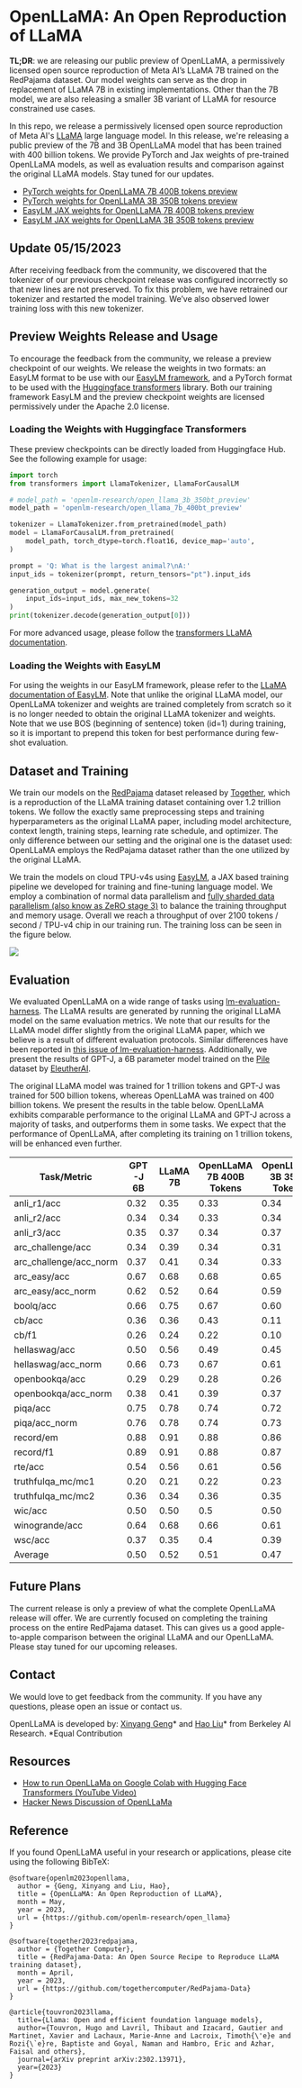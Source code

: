 # OpenLLaMA: An Open Reproduction of LLaMA

**TL;DR**: we are releasing our public preview of OpenLLaMA, a permissively licensed open source reproduction of Meta AI’s LLaMA 7B trained on the RedPajama dataset. Our model weights can serve as the drop in replacement of LLaMA 7B in existing implementations. Other than the 7B model, we are also releasing a smaller 3B variant of LLaMA for resource constrained use cases.


In this repo, we release a permissively licensed open source reproduction of Meta AI's [LLaMA](https://ai.facebook.com/blog/large-language-model-llama-meta-ai/) large language model. In this release, we're releasing a public preview of the 7B and 3B OpenLLaMA model that has been trained with 400 billion tokens. We provide PyTorch and Jax weights of pre-trained OpenLLaMA models, as well as evaluation results and comparison against the original LLaMA models. Stay tuned for our updates.


- [PyTorch weights for OpenLLaMA 7B 400B tokens preview](https://huggingface.co/openlm-research/open_llama_7b_400bt_preview)
- [PyTorch weights for OpenLLaMA 3B 350B tokens preview](https://huggingface.co/openlm-research/open_llama_3b_350bt_preview)
- [EasyLM JAX weights for OpenLLaMA 7B 400B tokens preview](https://huggingface.co/openlm-research/open_llama_7b_400bt_preview_easylm)
- [EasyLM JAX weights for OpenLLaMA 3B 350B tokens preview](https://huggingface.co/openlm-research/open_llama_3b_350bt_preview_easylm)


## Update 05/15/2023

After receiving feedback from the community, we discovered that the tokenizer of our previous checkpoint release was configured incorrectly so that new lines are not preserved. To fix this problem, we have retrained our tokenizer and restarted the model training. We’ve also observed lower training loss with this new tokenizer.



## Preview Weights Release and Usage

To encourage the feedback from the community, we release a preview checkpoint of our weights. We release the weights in two formats: an EasyLM format to be use with our [EasyLM framework](https://github.com/young-geng/EasyLM), and a PyTorch format to be used with the [Huggingface transformers](https://huggingface.co/docs/transformers/index) library. Both our training framework EasyLM and the preview checkpoint weights are licensed permissively under the Apache 2.0 license.

### Loading the Weights with Huggingface Transformers
These preview checkpoints can be directly loaded from Huggingface Hub. See the following example for usage:

```python
import torch
from transformers import LlamaTokenizer, LlamaForCausalLM

# model_path = 'openlm-research/open_llama_3b_350bt_preview'
model_path = 'openlm-research/open_llama_7b_400bt_preview'

tokenizer = LlamaTokenizer.from_pretrained(model_path)
model = LlamaForCausalLM.from_pretrained(
    model_path, torch_dtype=torch.float16, device_map='auto',
)

prompt = 'Q: What is the largest animal?\nA:'
input_ids = tokenizer(prompt, return_tensors="pt").input_ids

generation_output = model.generate(
    input_ids=input_ids, max_new_tokens=32
)
print(tokenizer.decode(generation_output[0]))
```

For more advanced usage, please follow the [transformers LLaMA documentation](https://huggingface.co/docs/transformers/main/model_doc/llama).

### Loading the Weights with EasyLM

For using the weights in our EasyLM framework, please refer to the [LLaMA documentation of EasyLM](https://github.com/young-geng/EasyLM/blob/main/docs/llama.md). Note that unlike the original LLaMA model, our OpenLLaMA tokenizer and weights are trained completely from scratch so it is no longer needed to obtain the original LLaMA tokenizer and weights. Note that we use BOS (beginning of sentence) token (id=1) during training, so it is important to prepend this token for best performance during few-shot evaluation.


## Dataset and Training

We train our models on the [RedPajama](https://www.together.xyz/blog/redpajama) dataset released by [Together](https://www.together.xyz/), which is a reproduction of the LLaMA training dataset containing over 1.2 trillion tokens. We follow the exactly same preprocessing steps and training hyperparameters as the original LLaMA paper, including model architecture, context length, training steps, learning rate schedule, and optimizer.  The only difference between our setting and the original one is the dataset used: OpenLLaMA employs the RedPajama dataset rather than the one utilized by the original LLaMA.

We train the models on cloud TPU-v4s using [EasyLM](https://github.com/young-geng/EasyLM), a JAX based training pipeline we developed for training and fine-tuning language model. We employ a combination of normal data parallelism and [fully sharded data parallelism (also know as ZeRO stage 3)](https://engineering.fb.com/2021/07/15/open-source/fsdp/) to balance the training throughput and memory usage. Overall we reach a throughput of over 2100 tokens / second / TPU-v4 chip in our training run. The training loss can be seen in the figure below.

![](media/loss.png)



## Evaluation

We evaluated OpenLLaMA on a wide range of tasks using [lm-evaluation-harness](https://github.com/EleutherAI/lm-evaluation-harness).  The LLaMA results are generated by running the original LLaMA model on the same evaluation metrics. We note that our results for the LLaMA model differ slightly from the original LLaMA paper, which we believe is a result of different evaluation protocols. Similar differences have been reported in [this issue of lm-evaluation-harness](https://github.com/EleutherAI/lm-evaluation-harness/issues/443). Additionally, we present the results of GPT-J, a 6B parameter model trained on the [Pile](https://pile.eleuther.ai/) dataset by [EleutherAI](https://www.eleuther.ai/).

The original LLaMA model was trained for 1 trillion tokens and GPT-J was trained for 500 billion tokens, whereas OpenLLaMA was trained on 400 billion tokens.  We present the results in the table below. OpenLLaMA exhibits comparable performance to the original LLaMA and GPT-J across a majority of tasks, and outperforms them in some tasks. We expect that the performance of OpenLLaMA, after completing its training on 1 trillion tokens, will be enhanced even further.


| **Task/Metric**        | **GPT-J 6B** | **LLaMA 7B** | OpenLLaMA 7B 400B Tokens | OpenLLaMA 3B 350B Tokens |
| ---------------------- | ------------ | ------------ | ------------------------ | ------------------------ |
| anli_r1/acc            | 0.32         | 0.35         | 0.33                     | 0.34                     |
| anli_r2/acc            | 0.34         | 0.34         | 0.33                     | 0.34                     |
| anli_r3/acc            | 0.35         | 0.37         | 0.34                     | 0.37                     |
| arc_challenge/acc      | 0.34         | 0.39         | 0.34                     | 0.31                     |
| arc_challenge/acc_norm | 0.37         | 0.41         | 0.34                     | 0.33                     |
| arc_easy/acc           | 0.67         | 0.68         | 0.68                     | 0.65                     |
| arc_easy/acc_norm      | 0.62         | 0.52         | 0.64                     | 0.59                     |
| boolq/acc              | 0.66         | 0.75         | 0.67                     | 0.60                     |
| cb/acc                 | 0.36         | 0.36         | 0.43                     | 0.11                     |
| cb/f1                  | 0.26         | 0.24         | 0.22                     | 0.10                     |
| hellaswag/acc          | 0.50         | 0.56         | 0.49                     | 0.45                     |
| hellaswag/acc_norm     | 0.66         | 0.73         | 0.67                     | 0.61                     |
| openbookqa/acc         | 0.29         | 0.29         | 0.28                     | 0.26                     |
| openbookqa/acc_norm    | 0.38         | 0.41         | 0.39                     | 0.37                     |
| piqa/acc               | 0.75         | 0.78         | 0.74                     | 0.72                     |
| piqa/acc_norm          | 0.76         | 0.78         | 0.74                     | 0.73                     |
| record/em              | 0.88         | 0.91         | 0.88                     | 0.86                     |
| record/f1              | 0.89         | 0.91         | 0.88                     | 0.87                     |
| rte/acc                | 0.54         | 0.56         | 0.61                     | 0.56                     |
| truthfulqa_mc/mc1      | 0.20         | 0.21         | 0.22                     | 0.23                     |
| truthfulqa_mc/mc2      | 0.36         | 0.34         | 0.36                     | 0.35                     |
| wic/acc                | 0.50         | 0.50         | 0.5                      | 0.50                     |
| winogrande/acc         | 0.64         | 0.68         | 0.66                     | 0.61                     |
| wsc/acc                | 0.37         | 0.35         | 0.4                      | 0.39                     |
| Average                | 0.50         | 0.52         | 0.51                     | 0.47                     |




## Future Plans

The current release is only a preview of what the complete OpenLLaMA release will offer. We are currently focused on completing the training process on the entire RedPajama dataset. This can gives us a good apple-to-apple comparison between the original LLaMA and our OpenLLaMA. Please stay tuned for our upcoming releases.


## Contact

We would love to get feedback from the community. If you have any questions, please open an issue or contact us.

OpenLLaMA is developed by:
[Xinyang Geng](https://young-geng.xyz/)* and [Hao Liu](https://www.haoliu.site/)* from Berkeley AI Research.
*Equal Contribution


## Resources

- [How to run OpenLLaMa on Google Colab with Hugging Face Transformers (YouTube Video)](https://www.youtube.com/watch?v=1NOPciKuQb8)
- [Hacker News Discussion of OpenLLaMa](https://news.ycombinator.com/item?id=35798888)


## Reference

If you found OpenLLaMA useful in your research or applications, please cite using the following BibTeX:
```
@software{openlm2023openllama,
  author = {Geng, Xinyang and Liu, Hao},
  title = {OpenLLaMA: An Open Reproduction of LLaMA},
  month = May,
  year = 2023,
  url = {https://github.com/openlm-research/open_llama}
}
```
```
@software{together2023redpajama,
  author = {Together Computer},
  title = {RedPajama-Data: An Open Source Recipe to Reproduce LLaMA training dataset},
  month = April,
  year = 2023,
  url = {https://github.com/togethercomputer/RedPajama-Data}
}
```
```
@article{touvron2023llama,
  title={Llama: Open and efficient foundation language models},
  author={Touvron, Hugo and Lavril, Thibaut and Izacard, Gautier and Martinet, Xavier and Lachaux, Marie-Anne and Lacroix, Timoth{\'e}e and Rozi{\`e}re, Baptiste and Goyal, Naman and Hambro, Eric and Azhar, Faisal and others},
  journal={arXiv preprint arXiv:2302.13971},
  year={2023}
}
```
